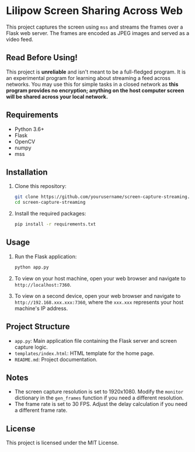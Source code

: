 # Lilipow Screen Sharing Across Web

This project captures the screen using `mss` and streams the frames over a Flask web server. The frames are encoded as JPEG images and served as a video feed.

## Read Before Using!

This project is **unreliable** and isn't meant to be a full-fledged program. It is an experimental program for learning about streaming a feed across networks. You may use this for simple tasks in a closed network as **this program provides no encryption; anything on the host computer screen will be shared across your local network.**

## Requirements

- Python 3.6+
- Flask
- OpenCV
- numpy
- mss

## Installation

1. Clone this repository:
    ```bash
    git clone https://github.com/yourusername/screen-capture-streaming.git
    cd screen-capture-streaming
    ```

2. Install the required packages:
    ```bash
    pip install -r requirements.txt
    ```

## Usage

1. Run the Flask application:
    ```bash
    python app.py
    ```

2. To view on your host machine, open your web browser and navigate to `http://localhost:7360`.

3. To view on a second device, open your web browser and navigate to `http://192.168.xxx.xxx:7360`, where the `xxx.xxx` represents your host machine's IP address.

## Project Structure

- `app.py`: Main application file containing the Flask server and screen capture logic.
- `templates/index.html`: HTML template for the home page.
- `README.md`: Project documentation.

## Notes

- The screen capture resolution is set to 1920x1080. Modify the `monitor` dictionary in the `gen_frames` function if you need a different resolution.
- The frame rate is set to 30 FPS. Adjust the delay calculation if you need a different frame rate.

## License

This project is licensed under the MIT License.
